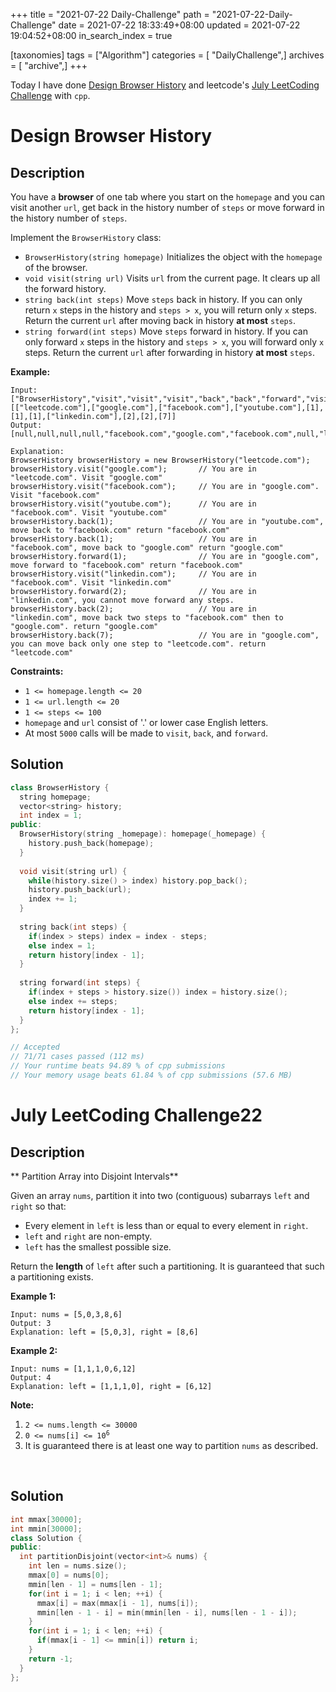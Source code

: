 +++
title = "2021-07-22 Daily-Challenge"
path = "2021-07-22-Daily-Challenge"
date = 2021-07-22 18:33:49+08:00
updated = 2021-07-22 19:04:52+08:00
in_search_index = true

[taxonomies]
tags = ["Algorithm"]
categories = [ "DailyChallenge",]
archives = [ "archive",]
+++

Today I have done [Design Browser History](https://leetcode.com/problems/design-browser-history/description/) and leetcode's [July LeetCoding Challenge](https://leetcode.com/explore/challenge/card/july-leetcoding-challenge-2021/611/week-4-july-22nd-july-28th/3823/) with `cpp`.

<!-- more -->

# Design Browser History

## Description

You have a **browser** of one tab where you start on the `homepage` and you can visit another `url`, get back in the history number of `steps` or move forward in the history number of `steps`.

Implement the `BrowserHistory` class:

- `BrowserHistory(string homepage)` Initializes the object with the `homepage` of the browser.
- `void visit(string url)` Visits `url` from the current page. It clears up all the forward history.
- `string back(int steps)` Move `steps` back in history. If you can only return `x` steps in the history and `steps > x`, you will return only `x` steps. Return the current `url` after moving back in history **at most** `steps`.
- `string forward(int steps)` Move `steps` forward in history. If you can only forward `x` steps in the history and `steps > x`, you will forward only `x` steps. Return the current `url` after forwarding in history **at most** `steps`.

 

**Example:**

```
Input:
["BrowserHistory","visit","visit","visit","back","back","forward","visit","forward","back","back"]
[["leetcode.com"],["google.com"],["facebook.com"],["youtube.com"],[1],[1],[1],["linkedin.com"],[2],[2],[7]]
Output:
[null,null,null,null,"facebook.com","google.com","facebook.com",null,"linkedin.com","google.com","leetcode.com"]

Explanation:
BrowserHistory browserHistory = new BrowserHistory("leetcode.com");
browserHistory.visit("google.com");       // You are in "leetcode.com". Visit "google.com"
browserHistory.visit("facebook.com");     // You are in "google.com". Visit "facebook.com"
browserHistory.visit("youtube.com");      // You are in "facebook.com". Visit "youtube.com"
browserHistory.back(1);                   // You are in "youtube.com", move back to "facebook.com" return "facebook.com"
browserHistory.back(1);                   // You are in "facebook.com", move back to "google.com" return "google.com"
browserHistory.forward(1);                // You are in "google.com", move forward to "facebook.com" return "facebook.com"
browserHistory.visit("linkedin.com");     // You are in "facebook.com". Visit "linkedin.com"
browserHistory.forward(2);                // You are in "linkedin.com", you cannot move forward any steps.
browserHistory.back(2);                   // You are in "linkedin.com", move back two steps to "facebook.com" then to "google.com". return "google.com"
browserHistory.back(7);                   // You are in "google.com", you can move back only one step to "leetcode.com". return "leetcode.com"
```

 

**Constraints:**

- `1 <= homepage.length <= 20`
- `1 <= url.length <= 20`
- `1 <= steps <= 100`
- `homepage` and `url` consist of '.' or lower case English letters.
- At most `5000` calls will be made to `visit`, `back`, and `forward`.

## Solution

``` cpp
class BrowserHistory {
  string homepage;
  vector<string> history;
  int index = 1;
public:
  BrowserHistory(string _homepage): homepage(_homepage) {
    history.push_back(homepage);
  }
  
  void visit(string url) {
    while(history.size() > index) history.pop_back();
    history.push_back(url);
    index += 1;
  }
  
  string back(int steps) {
    if(index > steps) index = index - steps;
    else index = 1;
    return history[index - 1];
  }
  
  string forward(int steps) {
    if(index + steps > history.size()) index = history.size();
    else index += steps;
    return history[index - 1];
  }
};

// Accepted
// 71/71 cases passed (112 ms)
// Your runtime beats 94.89 % of cpp submissions
// Your memory usage beats 61.84 % of cpp submissions (57.6 MB)
```

# July LeetCoding Challenge22

## Description

** Partition Array into Disjoint Intervals**

Given an array `nums`, partition it into two (contiguous) subarrays `left` and `right` so that:

- Every element in `left` is less than or equal to every element in `right`.
- `left` and `right` are non-empty.
- `left` has the smallest possible size.

Return the **length** of `left` after such a partitioning. It is guaranteed that such a partitioning exists.

 

**Example 1:**

```
Input: nums = [5,0,3,8,6]
Output: 3
Explanation: left = [5,0,3], right = [8,6]
```

**Example 2:**

```
Input: nums = [1,1,1,0,6,12]
Output: 4
Explanation: left = [1,1,1,0], right = [6,12]
```

<p><strong>Note:</strong></p>

<ol>
	<li><code>2 &lt;= nums.length&nbsp;&lt;= 30000</code></li>
	<li><code>0 &lt;= nums[i] &lt;= 10<sup>6</sup></code></li>
	<li>It is guaranteed there is at least one way to partition <code>nums</code> as described.</li>
</ol>

<div>
<div>&nbsp;</div>
</div>

## Solution

``` cpp
int mmax[30000];
int mmin[30000];
class Solution {
public:
  int partitionDisjoint(vector<int>& nums) {
    int len = nums.size();
    mmax[0] = nums[0];
    mmin[len - 1] = nums[len - 1];
    for(int i = 1; i < len; ++i) {
      mmax[i] = max(mmax[i - 1], nums[i]);
      mmin[len - 1 - i] = min(mmin[len - i], nums[len - 1 - i]);
    }
    for(int i = 1; i < len; ++i) {
      if(mmax[i - 1] <= mmin[i]) return i;
    }
    return -1;
  }
};
```
